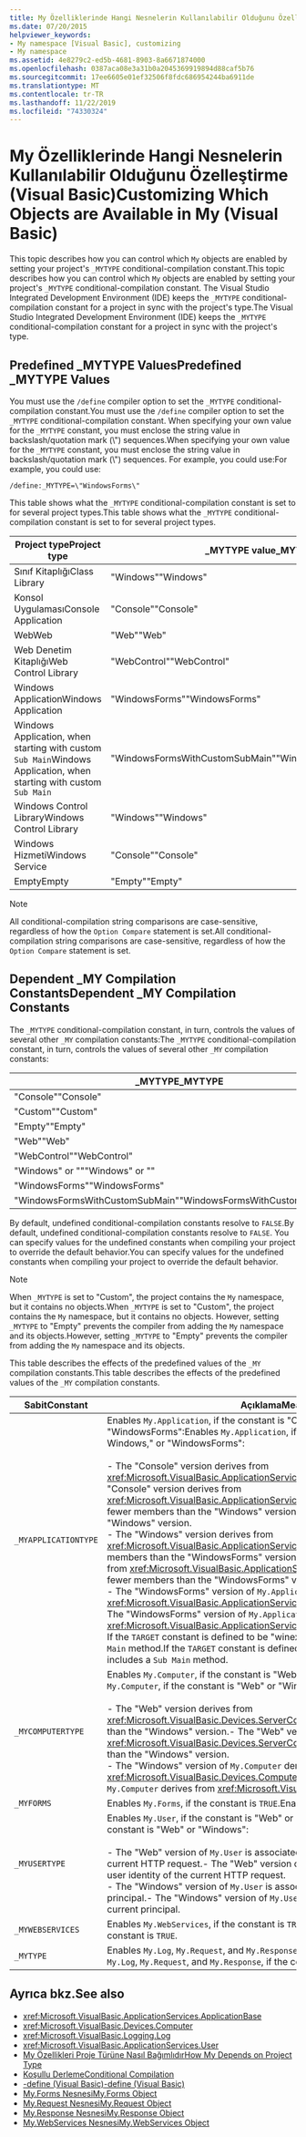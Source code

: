```yaml
---
title: My Özelliklerinde Hangi Nesnelerin Kullanılabilir Olduğunu Özelleştirme
ms.date: 07/20/2015
helpviewer_keywords:
- My namespace [Visual Basic], customizing
- My namespace
ms.assetid: 4e8279c2-ed5b-4681-8903-8a6671874000
ms.openlocfilehash: 0387aca08e3a31b0a2045369919894d88caf5b76
ms.sourcegitcommit: 17ee6605e01ef32506f8fdc686954244ba6911de
ms.translationtype: MT
ms.contentlocale: tr-TR
ms.lasthandoff: 11/22/2019
ms.locfileid: "74330324"
---
```

# <a name="customizing-which-objects-are-available-in-my-visual-basic"></a><span data-ttu-id="df382-102">My Özelliklerinde Hangi Nesnelerin Kullanılabilir Olduğunu Özelleştirme (Visual Basic)</span><span class="sxs-lookup"><span data-stu-id="df382-102">Customizing Which Objects are Available in My (Visual Basic)</span></span>

<span data-ttu-id="df382-103">This topic describes how you can control which `My` objects are enabled by setting your project's `_MYTYPE` conditional-compilation constant.</span><span class="sxs-lookup"><span data-stu-id="df382-103">This topic describes how you can control which `My` objects are enabled by setting your project's `_MYTYPE` conditional-compilation constant.</span></span> <span data-ttu-id="df382-104">The Visual Studio Integrated Development Environment (IDE) keeps the `_MYTYPE` conditional-compilation constant for a project in sync with the project's type.</span><span class="sxs-lookup"><span data-stu-id="df382-104">The Visual Studio Integrated Development Environment (IDE) keeps the `_MYTYPE` conditional-compilation constant for a project in sync with the project's type.</span></span>  
  
## <a name="predefined-_mytype-values"></a><span data-ttu-id="df382-105">Predefined \_MYTYPE Values</span><span class="sxs-lookup"><span data-stu-id="df382-105">Predefined \_MYTYPE Values</span></span>  

<span data-ttu-id="df382-106">You must use the `/define` compiler option to set the `_MYTYPE` conditional-compilation constant.</span><span class="sxs-lookup"><span data-stu-id="df382-106">You must use the `/define` compiler option to set the `_MYTYPE` conditional-compilation constant.</span></span> <span data-ttu-id="df382-107">When specifying your own value for the `_MYTYPE` constant, you must enclose the string value in backslash/quotation mark (\\") sequences.</span><span class="sxs-lookup"><span data-stu-id="df382-107">When specifying your own value for the `_MYTYPE` constant, you must enclose the string value in backslash/quotation mark (\\") sequences.</span></span> <span data-ttu-id="df382-108">For example, you could use:</span><span class="sxs-lookup"><span data-stu-id="df382-108">For example, you could use:</span></span>  
  
```console  
/define:_MYTYPE=\"WindowsForms\"  
```  
  
 <span data-ttu-id="df382-109">This table shows what the `_MYTYPE` conditional-compilation constant is set to for several project types.</span><span class="sxs-lookup"><span data-stu-id="df382-109">This table shows what the `_MYTYPE` conditional-compilation constant is set to for several project types.</span></span>  
  
|<span data-ttu-id="df382-110">Project type</span><span class="sxs-lookup"><span data-stu-id="df382-110">Project type</span></span>|<span data-ttu-id="df382-111">\_MYTYPE value</span><span class="sxs-lookup"><span data-stu-id="df382-111">\_MYTYPE value</span></span>|  
|------------------|--------------------|  
|<span data-ttu-id="df382-112">Sınıf Kitaplığı</span><span class="sxs-lookup"><span data-stu-id="df382-112">Class Library</span></span>|<span data-ttu-id="df382-113">"Windows"</span><span class="sxs-lookup"><span data-stu-id="df382-113">"Windows"</span></span>|  
|<span data-ttu-id="df382-114">Konsol Uygulaması</span><span class="sxs-lookup"><span data-stu-id="df382-114">Console Application</span></span>|<span data-ttu-id="df382-115">"Console"</span><span class="sxs-lookup"><span data-stu-id="df382-115">"Console"</span></span>|  
|<span data-ttu-id="df382-116">Web</span><span class="sxs-lookup"><span data-stu-id="df382-116">Web</span></span>|<span data-ttu-id="df382-117">"Web"</span><span class="sxs-lookup"><span data-stu-id="df382-117">"Web"</span></span>|  
|<span data-ttu-id="df382-118">Web Denetim Kitaplığı</span><span class="sxs-lookup"><span data-stu-id="df382-118">Web Control Library</span></span>|<span data-ttu-id="df382-119">"WebControl"</span><span class="sxs-lookup"><span data-stu-id="df382-119">"WebControl"</span></span>|  
|<span data-ttu-id="df382-120">Windows Application</span><span class="sxs-lookup"><span data-stu-id="df382-120">Windows Application</span></span>|<span data-ttu-id="df382-121">"WindowsForms"</span><span class="sxs-lookup"><span data-stu-id="df382-121">"WindowsForms"</span></span>|  
|<span data-ttu-id="df382-122">Windows Application, when starting with custom `Sub Main`</span><span class="sxs-lookup"><span data-stu-id="df382-122">Windows Application, when starting with custom `Sub Main`</span></span>|<span data-ttu-id="df382-123">"WindowsFormsWithCustomSubMain"</span><span class="sxs-lookup"><span data-stu-id="df382-123">"WindowsFormsWithCustomSubMain"</span></span>|  
|<span data-ttu-id="df382-124">Windows Control Library</span><span class="sxs-lookup"><span data-stu-id="df382-124">Windows Control Library</span></span>|<span data-ttu-id="df382-125">"Windows"</span><span class="sxs-lookup"><span data-stu-id="df382-125">"Windows"</span></span>|  
|<span data-ttu-id="df382-126">Windows Hizmeti</span><span class="sxs-lookup"><span data-stu-id="df382-126">Windows Service</span></span>|<span data-ttu-id="df382-127">"Console"</span><span class="sxs-lookup"><span data-stu-id="df382-127">"Console"</span></span>|  
|<span data-ttu-id="df382-128">Empty</span><span class="sxs-lookup"><span data-stu-id="df382-128">Empty</span></span>|<span data-ttu-id="df382-129">"Empty"</span><span class="sxs-lookup"><span data-stu-id="df382-129">"Empty"</span></span>|  
  
> [!NOTE]
> <span data-ttu-id="df382-130">All conditional-compilation string comparisons are case-sensitive, regardless of how the `Option Compare` statement is set.</span><span class="sxs-lookup"><span data-stu-id="df382-130">All conditional-compilation string comparisons are case-sensitive, regardless of how the `Option Compare` statement is set.</span></span>  
  
## <a name="dependent-_my-compilation-constants"></a><span data-ttu-id="df382-131">Dependent \_MY Compilation Constants</span><span class="sxs-lookup"><span data-stu-id="df382-131">Dependent \_MY Compilation Constants</span></span>  

<span data-ttu-id="df382-132">The `_MYTYPE` conditional-compilation constant, in turn, controls the values of several other `_MY` compilation constants:</span><span class="sxs-lookup"><span data-stu-id="df382-132">The `_MYTYPE` conditional-compilation constant, in turn, controls the values of several other `_MY` compilation constants:</span></span>  
  
|<span data-ttu-id="df382-133">\_MYTYPE</span><span class="sxs-lookup"><span data-stu-id="df382-133">\_MYTYPE</span></span>|<span data-ttu-id="df382-134">\_MYAPPLICATIONTYPE</span><span class="sxs-lookup"><span data-stu-id="df382-134">\_MYAPPLICATIONTYPE</span></span>|<span data-ttu-id="df382-135">\_MYCOMPUTERTYPE</span><span class="sxs-lookup"><span data-stu-id="df382-135">\_MYCOMPUTERTYPE</span></span>|<span data-ttu-id="df382-136">\_MYFORMS</span><span class="sxs-lookup"><span data-stu-id="df382-136">\_MYFORMS</span></span>|<span data-ttu-id="df382-137">\_MYUSERTYPE</span><span class="sxs-lookup"><span data-stu-id="df382-137">\_MYUSERTYPE</span></span>|<span data-ttu-id="df382-138">\_MYWEBSERVICES</span><span class="sxs-lookup"><span data-stu-id="df382-138">\_MYWEBSERVICES</span></span>|  
|--------------|-------------------------|----------------------|---------------|------------------|---------------------|  
|<span data-ttu-id="df382-139">"Console"</span><span class="sxs-lookup"><span data-stu-id="df382-139">"Console"</span></span>|<span data-ttu-id="df382-140">"Console"</span><span class="sxs-lookup"><span data-stu-id="df382-140">"Console"</span></span>|<span data-ttu-id="df382-141">"Windows"</span><span class="sxs-lookup"><span data-stu-id="df382-141">"Windows"</span></span>|<span data-ttu-id="df382-142">Undefined</span><span class="sxs-lookup"><span data-stu-id="df382-142">Undefined</span></span>|<span data-ttu-id="df382-143">"Windows"</span><span class="sxs-lookup"><span data-stu-id="df382-143">"Windows"</span></span>|<span data-ttu-id="df382-144">TRUE</span><span class="sxs-lookup"><span data-stu-id="df382-144">TRUE</span></span>|  
|<span data-ttu-id="df382-145">"Custom"</span><span class="sxs-lookup"><span data-stu-id="df382-145">"Custom"</span></span>|<span data-ttu-id="df382-146">Undefined</span><span class="sxs-lookup"><span data-stu-id="df382-146">Undefined</span></span>|<span data-ttu-id="df382-147">Undefined</span><span class="sxs-lookup"><span data-stu-id="df382-147">Undefined</span></span>|<span data-ttu-id="df382-148">Undefined</span><span class="sxs-lookup"><span data-stu-id="df382-148">Undefined</span></span>|<span data-ttu-id="df382-149">Undefined</span><span class="sxs-lookup"><span data-stu-id="df382-149">Undefined</span></span>|<span data-ttu-id="df382-150">Undefined</span><span class="sxs-lookup"><span data-stu-id="df382-150">Undefined</span></span>|  
|<span data-ttu-id="df382-151">"Empty"</span><span class="sxs-lookup"><span data-stu-id="df382-151">"Empty"</span></span>|<span data-ttu-id="df382-152">Undefined</span><span class="sxs-lookup"><span data-stu-id="df382-152">Undefined</span></span>|<span data-ttu-id="df382-153">Undefined</span><span class="sxs-lookup"><span data-stu-id="df382-153">Undefined</span></span>|<span data-ttu-id="df382-154">Undefined</span><span class="sxs-lookup"><span data-stu-id="df382-154">Undefined</span></span>|<span data-ttu-id="df382-155">Undefined</span><span class="sxs-lookup"><span data-stu-id="df382-155">Undefined</span></span>|<span data-ttu-id="df382-156">Undefined</span><span class="sxs-lookup"><span data-stu-id="df382-156">Undefined</span></span>|  
|<span data-ttu-id="df382-157">"Web"</span><span class="sxs-lookup"><span data-stu-id="df382-157">"Web"</span></span>|<span data-ttu-id="df382-158">Undefined</span><span class="sxs-lookup"><span data-stu-id="df382-158">Undefined</span></span>|<span data-ttu-id="df382-159">"Web"</span><span class="sxs-lookup"><span data-stu-id="df382-159">"Web"</span></span>|<span data-ttu-id="df382-160">FALSE</span><span class="sxs-lookup"><span data-stu-id="df382-160">FALSE</span></span>|<span data-ttu-id="df382-161">"Web"</span><span class="sxs-lookup"><span data-stu-id="df382-161">"Web"</span></span>|<span data-ttu-id="df382-162">FALSE</span><span class="sxs-lookup"><span data-stu-id="df382-162">FALSE</span></span>|  
|<span data-ttu-id="df382-163">"WebControl"</span><span class="sxs-lookup"><span data-stu-id="df382-163">"WebControl"</span></span>|<span data-ttu-id="df382-164">Undefined</span><span class="sxs-lookup"><span data-stu-id="df382-164">Undefined</span></span>|<span data-ttu-id="df382-165">"Web"</span><span class="sxs-lookup"><span data-stu-id="df382-165">"Web"</span></span>|<span data-ttu-id="df382-166">FALSE</span><span class="sxs-lookup"><span data-stu-id="df382-166">FALSE</span></span>|<span data-ttu-id="df382-167">"Web"</span><span class="sxs-lookup"><span data-stu-id="df382-167">"Web"</span></span>|<span data-ttu-id="df382-168">TRUE</span><span class="sxs-lookup"><span data-stu-id="df382-168">TRUE</span></span>|  
|<span data-ttu-id="df382-169">"Windows" or ""</span><span class="sxs-lookup"><span data-stu-id="df382-169">"Windows" or ""</span></span>|<span data-ttu-id="df382-170">"Windows"</span><span class="sxs-lookup"><span data-stu-id="df382-170">"Windows"</span></span>|<span data-ttu-id="df382-171">"Windows"</span><span class="sxs-lookup"><span data-stu-id="df382-171">"Windows"</span></span>|<span data-ttu-id="df382-172">Undefined</span><span class="sxs-lookup"><span data-stu-id="df382-172">Undefined</span></span>|<span data-ttu-id="df382-173">"Windows"</span><span class="sxs-lookup"><span data-stu-id="df382-173">"Windows"</span></span>|<span data-ttu-id="df382-174">TRUE</span><span class="sxs-lookup"><span data-stu-id="df382-174">TRUE</span></span>|  
|<span data-ttu-id="df382-175">"WindowsForms"</span><span class="sxs-lookup"><span data-stu-id="df382-175">"WindowsForms"</span></span>|<span data-ttu-id="df382-176">"WindowsForms"</span><span class="sxs-lookup"><span data-stu-id="df382-176">"WindowsForms"</span></span>|<span data-ttu-id="df382-177">"Windows"</span><span class="sxs-lookup"><span data-stu-id="df382-177">"Windows"</span></span>|<span data-ttu-id="df382-178">TRUE</span><span class="sxs-lookup"><span data-stu-id="df382-178">TRUE</span></span>|<span data-ttu-id="df382-179">"Windows"</span><span class="sxs-lookup"><span data-stu-id="df382-179">"Windows"</span></span>|<span data-ttu-id="df382-180">TRUE</span><span class="sxs-lookup"><span data-stu-id="df382-180">TRUE</span></span>|  
|<span data-ttu-id="df382-181">"WindowsFormsWithCustomSubMain"</span><span class="sxs-lookup"><span data-stu-id="df382-181">"WindowsFormsWithCustomSubMain"</span></span>|<span data-ttu-id="df382-182">"Console"</span><span class="sxs-lookup"><span data-stu-id="df382-182">"Console"</span></span>|<span data-ttu-id="df382-183">"Windows"</span><span class="sxs-lookup"><span data-stu-id="df382-183">"Windows"</span></span>|<span data-ttu-id="df382-184">TRUE</span><span class="sxs-lookup"><span data-stu-id="df382-184">TRUE</span></span>|<span data-ttu-id="df382-185">"Windows"</span><span class="sxs-lookup"><span data-stu-id="df382-185">"Windows"</span></span>|<span data-ttu-id="df382-186">TRUE</span><span class="sxs-lookup"><span data-stu-id="df382-186">TRUE</span></span>|  
  
 <span data-ttu-id="df382-187">By default, undefined conditional-compilation constants resolve to `FALSE`.</span><span class="sxs-lookup"><span data-stu-id="df382-187">By default, undefined conditional-compilation constants resolve to `FALSE`.</span></span> <span data-ttu-id="df382-188">You can specify values for the undefined constants when compiling your project to override the default behavior.</span><span class="sxs-lookup"><span data-stu-id="df382-188">You can specify values for the undefined constants when compiling your project to override the default behavior.</span></span>  
  
> [!NOTE]
> <span data-ttu-id="df382-189">When `_MYTYPE` is set to "Custom", the project contains the `My` namespace, but it contains no objects.</span><span class="sxs-lookup"><span data-stu-id="df382-189">When `_MYTYPE` is set to "Custom", the project contains the `My` namespace, but it contains no objects.</span></span> <span data-ttu-id="df382-190">However, setting `_MYTYPE` to "Empty" prevents the compiler from adding the `My` namespace and its objects.</span><span class="sxs-lookup"><span data-stu-id="df382-190">However, setting `_MYTYPE` to "Empty" prevents the compiler from adding the `My` namespace and its objects.</span></span>  
  
 <span data-ttu-id="df382-191">This table describes the effects of the predefined values of the `_MY` compilation constants.</span><span class="sxs-lookup"><span data-stu-id="df382-191">This table describes the effects of the predefined values of the `_MY` compilation constants.</span></span>  
  
|<span data-ttu-id="df382-192">Sabit</span><span class="sxs-lookup"><span data-stu-id="df382-192">Constant</span></span>|<span data-ttu-id="df382-193">Açıklama</span><span class="sxs-lookup"><span data-stu-id="df382-193">Meaning</span></span>|  
|--------------|-------------|  
|`_MYAPPLICATIONTYPE`|<span data-ttu-id="df382-194">Enables `My.Application`, if the constant is "Console," Windows," or "WindowsForms":</span><span class="sxs-lookup"><span data-stu-id="df382-194">Enables `My.Application`, if the constant is "Console," Windows," or "WindowsForms":</span></span><br /><br /> <span data-ttu-id="df382-195">-   The "Console" version derives from <xref:Microsoft.VisualBasic.ApplicationServices.ConsoleApplicationBase>.</span><span class="sxs-lookup"><span data-stu-id="df382-195">-   The "Console" version derives from <xref:Microsoft.VisualBasic.ApplicationServices.ConsoleApplicationBase>.</span></span> <span data-ttu-id="df382-196">and has fewer members than the "Windows" version.</span><span class="sxs-lookup"><span data-stu-id="df382-196">and has fewer members than the "Windows" version.</span></span><br /><span data-ttu-id="df382-197">-   The "Windows" version derives from <xref:Microsoft.VisualBasic.ApplicationServices.ApplicationBase>.and has fewer members than the "WindowsForms" version.</span><span class="sxs-lookup"><span data-stu-id="df382-197">-   The "Windows" version derives from <xref:Microsoft.VisualBasic.ApplicationServices.ApplicationBase>.and has fewer members than the "WindowsForms" version.</span></span><br /><span data-ttu-id="df382-198">-   The "WindowsForms" version of `My.Application` derives from <xref:Microsoft.VisualBasic.ApplicationServices.WindowsFormsApplicationBase>.</span><span class="sxs-lookup"><span data-stu-id="df382-198">-   The "WindowsForms" version of `My.Application` derives from <xref:Microsoft.VisualBasic.ApplicationServices.WindowsFormsApplicationBase>.</span></span> <span data-ttu-id="df382-199">If the `TARGET` constant is defined to be "winexe", then the class includes a `Sub Main` method.</span><span class="sxs-lookup"><span data-stu-id="df382-199">If the `TARGET` constant is defined to be "winexe", then the class includes a `Sub Main` method.</span></span>|  
|`_MYCOMPUTERTYPE`|<span data-ttu-id="df382-200">Enables `My.Computer`, if the constant is "Web" or "Windows":</span><span class="sxs-lookup"><span data-stu-id="df382-200">Enables `My.Computer`, if the constant is "Web" or "Windows":</span></span><br /><br /> <span data-ttu-id="df382-201">-   The "Web" version derives from <xref:Microsoft.VisualBasic.Devices.ServerComputer>, and has fewer members than the "Windows" version.</span><span class="sxs-lookup"><span data-stu-id="df382-201">-   The "Web" version derives from <xref:Microsoft.VisualBasic.Devices.ServerComputer>, and has fewer members than the "Windows" version.</span></span><br /><span data-ttu-id="df382-202">-   The "Windows" version of `My.Computer` derives from <xref:Microsoft.VisualBasic.Devices.Computer>.</span><span class="sxs-lookup"><span data-stu-id="df382-202">-   The "Windows" version of `My.Computer` derives from <xref:Microsoft.VisualBasic.Devices.Computer>.</span></span>|  
|`_MYFORMS`|<span data-ttu-id="df382-203">Enables `My.Forms`, if the constant is `TRUE`.</span><span class="sxs-lookup"><span data-stu-id="df382-203">Enables `My.Forms`, if the constant is `TRUE`.</span></span>|  
|`_MYUSERTYPE`|<span data-ttu-id="df382-204">Enables `My.User`, if the constant is "Web" or "Windows":</span><span class="sxs-lookup"><span data-stu-id="df382-204">Enables `My.User`, if the constant is "Web" or "Windows":</span></span><br /><br /> <span data-ttu-id="df382-205">-   The "Web" version of `My.User` is associated with the user identity of the current HTTP request.</span><span class="sxs-lookup"><span data-stu-id="df382-205">-   The "Web" version of `My.User` is associated with the user identity of the current HTTP request.</span></span><br /><span data-ttu-id="df382-206">-   The "Windows" version of `My.User` is associated with the thread's current principal.</span><span class="sxs-lookup"><span data-stu-id="df382-206">-   The "Windows" version of `My.User` is associated with the thread's current principal.</span></span>|  
|`_MYWEBSERVICES`|<span data-ttu-id="df382-207">Enables `My.WebServices`, if the constant is `TRUE`.</span><span class="sxs-lookup"><span data-stu-id="df382-207">Enables `My.WebServices`, if the constant is `TRUE`.</span></span>|  
|`_MYTYPE`|<span data-ttu-id="df382-208">Enables `My.Log`, `My.Request`, and `My.Response`, if the constant is "Web".</span><span class="sxs-lookup"><span data-stu-id="df382-208">Enables `My.Log`, `My.Request`, and `My.Response`, if the constant is "Web".</span></span>|  
  
## <a name="see-also"></a><span data-ttu-id="df382-209">Ayrıca bkz.</span><span class="sxs-lookup"><span data-stu-id="df382-209">See also</span></span>

- <xref:Microsoft.VisualBasic.ApplicationServices.ApplicationBase>
- <xref:Microsoft.VisualBasic.Devices.Computer>
- <xref:Microsoft.VisualBasic.Logging.Log>
- <xref:Microsoft.VisualBasic.ApplicationServices.User>
- [<span data-ttu-id="df382-210">My Özellikleri Proje Türüne Nasıl Bağımlıdır</span><span class="sxs-lookup"><span data-stu-id="df382-210">How My Depends on Project Type</span></span>](../../../visual-basic/developing-apps/development-with-my/how-my-depends-on-project-type.md)
- [<span data-ttu-id="df382-211">Koşullu Derleme</span><span class="sxs-lookup"><span data-stu-id="df382-211">Conditional Compilation</span></span>](../../../visual-basic/programming-guide/program-structure/conditional-compilation.md)
- [<span data-ttu-id="df382-212">-define (Visual Basic)</span><span class="sxs-lookup"><span data-stu-id="df382-212">-define (Visual Basic)</span></span>](../../../visual-basic/reference/command-line-compiler/define.md)
- [<span data-ttu-id="df382-213">My.Forms Nesnesi</span><span class="sxs-lookup"><span data-stu-id="df382-213">My.Forms Object</span></span>](../../../visual-basic/language-reference/objects/my-forms-object.md)
- [<span data-ttu-id="df382-214">My.Request Nesnesi</span><span class="sxs-lookup"><span data-stu-id="df382-214">My.Request Object</span></span>](../../../visual-basic/language-reference/objects/my-request-object.md)
- [<span data-ttu-id="df382-215">My.Response Nesnesi</span><span class="sxs-lookup"><span data-stu-id="df382-215">My.Response Object</span></span>](../../../visual-basic/language-reference/objects/my-response-object.md)
- [<span data-ttu-id="df382-216">My.WebServices Nesnesi</span><span class="sxs-lookup"><span data-stu-id="df382-216">My.WebServices Object</span></span>](../../../visual-basic/language-reference/objects/my-webservices-object.md)
